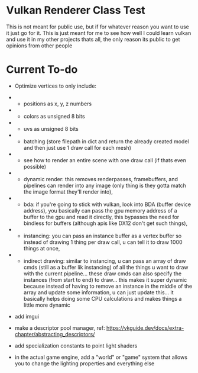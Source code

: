# Vulkan Renderer Class Test
This is not meant for public use, but if for whatever reason you want to use it just go for it. This is just meant for me to see how well I could learn vulkan and use it in my other projects thats all, the only reason its public to get opinions from other people

# Current To-do
* Optimize vertices to only include:
* * positions as x, y, z numbers
* * colors as unsigned 8 bits
* * uvs as unsigned 8 bits

* * batching (store filepath in dict and return the already created model and then just use 1 draw call for each mesh)
* * see how to render an entire scene with one draw call (if thats even possible)

* * dynamic render: this removes renderpasses, framebuffers, and pipelines can render into any image (only thing is they gotta match the image format they'll render into),
* * bda: if you're going to stick with vulkan, look into BDA (buffer device address), you basically can pass the gpu memory address of a buffer to the gpu and read it directly, this bypasses the need for bindless for buffers (although apis like DX12 don't get such things),
* * instancing: you can pass an instance buffer as a vertex buffer so instead of drawing 1 thing per draw call, u can tell it to draw 1000 things at once,
* * indirect drawing: similar to instancing, u can pass an array of draw cmds (still as a buffer lik instancing) of all the things u want to draw with the current pipeline... these draw cmds can also specify the instances (from start to end) to draw... this makes it super dynamic because instead of having to remove an instance in the middle of the array and update some information, u can just update this... it basically helps doing some CPU calculations and makes things a little more dynamic

* add imgui
* make a descriptor pool manager, ref: https://vkguide.dev/docs/extra-chapter/abstracting_descriptors/
* add specialization constants to point light shaders
* in the actual game engine, add a "world" or "game" system that allows you to change the lighting properties and everything else